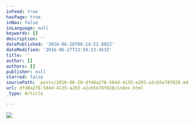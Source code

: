 ```yaml
---
inFeed: true
hasPage: true
inNav: false
inLanguage: null
keywords: []
description: ''
datePublished: '2016-06-28T00:14:52.802Z'
dateModified: '2016-06-27T23:59:13.453Z'
title: ''
author: []
authors: []
publisher: null
starred: false
sourcePath: _posts/2016-06-28-dfd8a2f8-584d-4135-a293-a2cb5e78f828.md
url: dfd8a2f8-584d-4135-a293-a2cb5e78f828/index.html
_type: Article

---
```

![](https://the-grid-user-content.s3-us-west-2.amazonaws.com/2ee568ed-208f-44cf-a761-11ac67fc42b3.jpg)